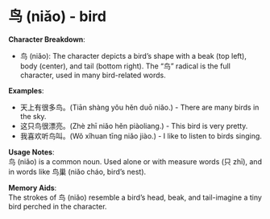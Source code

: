 # **鸟 (niǎo) - bird**

**Character Breakdown**:  
- 鸟 (niǎo): The character depicts a bird’s shape with a beak (top left), body (center), and tail (bottom right). The “鸟” radical is the full character, used in many bird-related words.

**Examples**:  
- 天上有很多鸟。(Tiān shàng yǒu hěn duō niǎo.) - There are many birds in the sky.  
- 这只鸟很漂亮。(Zhè zhī niǎo hěn piàoliang.) - This bird is very pretty.  
- 我喜欢听鸟叫。(Wǒ xǐhuan tīng niǎo jiào.) - I like to listen to birds singing.

**Usage Notes**:  
鸟 (niǎo) is a common noun. Used alone or with measure words (只 zhī), and in words like 鸟巢 (niǎo cháo, bird’s nest).

**Memory Aids**:  
The strokes of 鸟 (niǎo) resemble a bird’s head, beak, and tail-imagine a tiny bird perched in the character.
